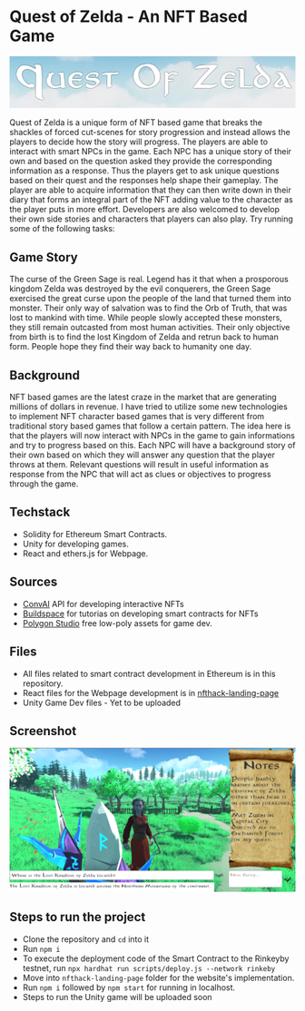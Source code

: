 # Quest of Zelda - An NFT Based Game

![Quest Of Zelda](/images/logo.png)

Quest of Zelda is a unique form of NFT based game that breaks the shackles of forced cut-scenes for story progression and instead allows the players to decide how the story will progress. The players are able to interact with smart NPCs in the game. Each NPC has a unique story of their own and based on the question asked they provide the corresponding information as a response. Thus the players get to ask unique questions based on their quest and the responses help shape their gameplay. The player are able to acquire information that they can then write down in their diary that forms an integral part of the NFT adding value to the character as the player puts in more effort. Developers are also welcomed to develop their own side stories and characters that players can also play.
Try running some of the following tasks:

## Game Story

The curse of the Green Sage is real. Legend has it that when a prosporous kingdom Zelda was destroyed by the evil conquerers, the Green Sage exercised the great curse upon the people of the land that turned them into monster. Their only way of salvation was to find the Orb of Truth, that was lost to mankind with time. While people slowly accepted these monsters, they still remain outcasted from most human activities. Their only objective from birth is to find the lost Kingdom of Zelda and retrun back to human form. People hope they find their way back to humanity one day.

## Background

NFT based games are the latest craze in the market that are generating millions of dollars in revenue. I have tried to utilize some new technologies to implement NFT character based games that is very different from traditional story based games that follow a certain pattern. The idea here is that the players will now interact with NPCs in the game to gain informations and try to progress based on this. Each NPC will have a background story of their own based on which they will answer any question that the player throws at them. Relevant questions will result in useful information as response from the NPC that will act as clues or objectives to progress through the game.

## Techstack

- Solidity for Ethereum Smart Contracts.
- Unity for developing games.
- React and ethers.js for Webpage.


## Sources

- [ConvAI](https://www.convai.com) API for developing interactive NFTs
- [Buildspace](https://app.buildspace.so/home) for tutorias on developing smart contracts for NFTs
- [Polygon Studio](https://assetstore.unity.com/packages/3d/environments/lowpoly-environment-nature-pack-free-187052) free low-poly assets for game dev.


## Files

- All files related to smart contract development in Ethereum is in this repository.
- React files for the Webpage development is in [nfthack-landing-page](https://github.com/crazylazylife/QOZ-NFTHackGame/tree/main/nfthack-landing-page)
- Unity Game Dev files - Yet to be uploaded


## Screenshot

![Game Screenshot](/images/ss1.png)

## Steps to run the project

- Clone the repository and `cd` into it
- Run `npm i`
- To execute the deployment code of the Smart Contract to the Rinkeyby testnet, run `npx hardhat run scripts/deploy.js --network rinkeby`
- Move into `nfthack-landing-page` folder for the website's implementation.
- Run `npm i` followed by `npm start` for running in localhost.
- Steps to run the Unity game will be uploaded soon
